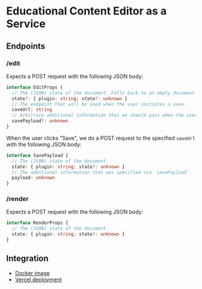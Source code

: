 # Educational Content Editor as a Service

## Endpoints

### /edit

Expects a POST request with the following JSON body:

```ts
interface EditProps {
  // The (JSON) state of the document. Falls back to an empty document if not provided.
  state?: { plugin: string; state?: unknown }
  // The endpoint that will be used when the user initiates a save.
  saveUrl: string
  // Arbitrary additional information that we should pass when the user iniates a save.
  savePayload?: unknown
}
```

When the user clicks "Save", we do a POST request to the specified `saveUrl` with the following JSON body:

```ts
interface SavePayload {
  // The (JSON) state of the document.
  state: { plugin: string; state?: unknown }
  // The additional information that was specified via `savePayload`.
  payload: unknown
}
```

### /render

Expects a POST request with the following JSON body:

```ts
interface RenderProps {
  // The (JSON) state of the document.
  state: { plugin: string; state?: unknown }
}
```

## Integration

- [Docker image](https://github.com/serlo/ece-as-a-service/pkgs/container/ece-as-a-service)
- [Vercel deployment](https://ece-as-a-service.vercel.app/edit)
